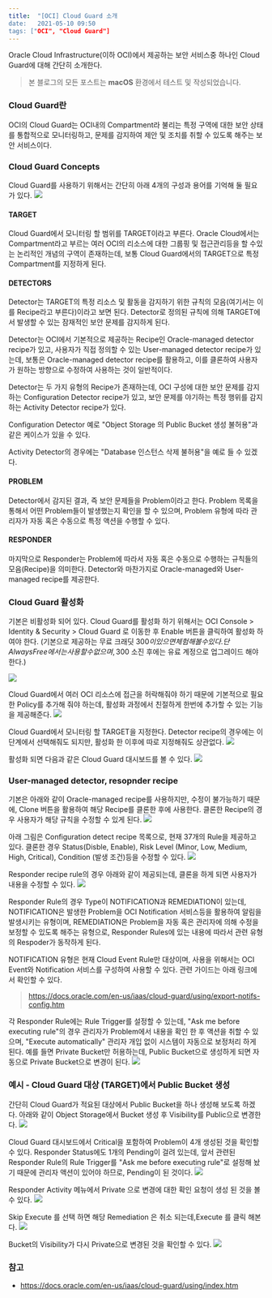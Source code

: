 ```yaml
---
title:  "[OCI] Cloud Guard 소개
date:   2021-05-10 09:50
tags: ["OCI", "Cloud Guard"]
---
```


Oracle Cloud Infrastructure(이하 OCI)에서 제공하는 보안 서비스중 하나인 Cloud Guard에 대해 간단히 소개한다.

> 본 블로그의 모든 포스트는 **macOS** 환경에서 테스트 및 작성되었습니다.  

### Cloud Guard란
OCI의 Cloud Guard는 OCI내의 Compartment라 불리는 특정 구역에 대한 보안 상태를 통합적으로 모니터링하고, 문제를 감지하여 제안 및 조치를 취할 수 있도록 해주는 보안 서비스이다.

### Cloud Guard Concepts
Cloud Guard를 사용하기 위해서는 간단히 아래 4개의 구성과 용어를 기억해 둘 필요가 있다.
![](../assets/images/oci-cloudguard-1.png)

#### TARGET
Cloud Guard에서 모니터링 할 범위를 TARGET이라고 부른다. Oracle Cloud에서는 Compartment라고 부르는 여러 OCI의 리소스에 대한 그룹핑 및 접근관리등을 할 수있는 논리적인 개념의 구역이 존재하는데, 보통 Cloud Guard에서의 TARGET으로 특정 Compartment를 지정하게 된다.

#### DETECTORS
Detector는 TARGET의 특정 리소스 및 활동을 감지하기 위한 규칙의 모음(여기서는 이를 Recipe라고 부른다)이라고 보면 된다. Detector로 정의된 규칙에 의해 TARGET에서 발생할 수 있는 잠재적인 보안 문제를 감지하게 된다.

Detector는 OCI에서 기본적으로 제공하는 Recipe인 Oracle-managed detector recipe가 있고, 사용자가 직접 정의할 수 있는 User-managed detector recipe가 있는데, 보통은 Oracle-managed detector recipe를 활용하고, 이를 클론하여 사용자가 원하는 방향으로 수정하여 사용하는 것이 일반적이다.

Detector는 두 가지 유형의 Recipe가 존재하는데, OCI 구성에 대한 보안 문제를 감지하는 Configuration Detector recipe가 있고, 보안 문제를 야기하는 특정 행위를 감지하는 Activity Detector recipe가 있다.

Configuration Detector 예로 "Object Storage 의 Public Bucket 생성 불허용"과 같은 케이스가 있을 수 있다.

Activity Detector의 경우에는 "Database 인스턴스 삭제 불허용"을 예로 들 수 있겠다.

#### PROBLEM
Detector에서 감지된 결과, 즉 보안 문제들을 Problem이라고 한다. Problem 목록을 통해서 어떤 Problem들이 발생했는지 확인을 할 수 있으며, Problem 유형에 따라 관리자가 자동 혹은 수동으로 특정 액션을 수행할 수 있다.

#### RESPONDER
마지막으로 Responder는 Problem에 따라서 자동 혹은 수동으로 수행하는 규칙들의 모음(Recipe)을 의미한다. Detector와 마찬가지로 Oracle-managed와 User-managed recipe를 제공한다.

### Cloud Guard 활성화
기본은 비활성화 되어 있다. Cloud Guard를 활성화 하기 위해서는 OCI Console > Identity & Security > Cloud Guard 로 이동한 후 Enable 버튼을 클릭하여 활성화 하여야 한다. (기본으로 제공하는 무료 크래딧 300$이 있으면 체험해볼 수 있다. 단 Always Free에서는 사용할 수 없으며, 300$ 소진 후에는 유료 계정으로 업그레이드 해야 한다.)

![](../assets/images/oci-cloudguard-2.png)

Cloud Guard에서 여러 OCI 리소스에 접근을 허락해줘야 하기 때문에 기본적으로 필요한 Policy를 추가해 줘야 하는데, 활성화 과정에서 친절하게 한번에 추가할 수 있는 기능을 제공해준다.
![](../assets/images/oci-cloudguard-3.png)

Cloud Guard에서 모니터링 할 TARGET을 지정한다. Detector recipe의 경우에는 이 단계에서 선택해줘도 되지만, 활성화 한 이후에 따로 지정해줘도 상관없다.
![](../assets/images/oci-cloudguard-4.png)

활성화 되면 다음과 같은 Cloud Guard 대시보드를 볼 수 있다.
![](../assets/images/oci-cloudguard-5.png)

### User-managed detector, resopnder recipe
기본은 아래와 같이 Oracle-managed recipe를 사용하지만, 수정이 불가능하기 때문에, Clone 버튼을 활용하여 해당 Recipe를 클론한 후에 사용한다. 클론한 Recipe의 경우 사용자가 해당 규칙을 수정할 수 있게 된다.
![](../assets/images/oci-cloudguard-6.png)

아래 그림은 Configuration detect recipe 목록으로, 현재 37개의 Rule을 제공하고 있다. 클론한 경우 Status(Disble, Enable), Risk Level (Minor, Low, Medium, High, Critical), Condition (발생 조건)등을 수정할 수 있다.
![](../assets/images/oci-cloudguard-7.png)

Responder recipe rule의 경우 아래와 같이 제공되는데, 클론을 하게 되면 사용자가 내용을 수정할 수 있다.
![](../assets/images/oci-cloudguard-8.png)

Responder Rule의 경우 Type이 NOTIFICATION과 REMEDIATION이 있는데, NOTIFICATION은 발생한 Problem을 OCI Notification 서비스등을 활용하여 알림을 발생시키는 유형이며, REMEDIATION은 Problem을 자동 혹은 관리자에 의해 수정을 보정할 수 있도록 해주는 유형으로, Responder Rules에 있는 내용에 따라서 관련 유형의 Respoder가 동작하게 된다.

NOTIFICATION 유형은 현재 Cloud Event Rule만 대상이며, 사용을 위해서는 OCI Event와 Notification 서비스를 구성하여 사용할 수 있다. 관련 가이드는 아래 링크에서 확인할 수 있다.

> https://docs.oracle.com/en-us/iaas/cloud-guard/using/export-notifs-config.htm

각 Responder Rule에는 Rule Trigger를 설정할 수 있는데, "Ask me before executing rule"의 경우 관리자가 Problem에서 내용을 확인 한 후 액션을 취할 수 있으며, "Execute automatically" 관리자 개입 없이 시스템이 자동으로 보정처리 하게 된다. 예를 들면 Private Bucket만 허용하는데, Public Bucket으로 생성하게 되면 자동으로 Private Bucket으로 변경이 된다.
![](../assets/images/oci-cloudguard-9.png)

### 예시 - Cloud Guard 대상 (TARGET)에서 Public Bucket 생성
간단히 Cloud Guard가 적요된 대상에서 Public Bucket을 하나 생성해 보도록 하겠다. 아래와 같이 Object Storage에서 Bucket 생성 후 Visibility를 Public으로 변경한다.
![](../assets/images/oci-cloudguard-10.png)

Cloud Guard 대시보드에서 Critical을 포함하여 Problem이 4개 생성된 것을 확인할 수 있다. Responder Status에도 1개의 Pending이 걸려 있는데, 앞서 관련된 Responder Rule의 Rule Trigger를 "Ask me before executing rule"로 설정해 놨기 때문에 관리자 액션이 있어야 하므로, Pending이 된 것이다.
![](../assets/images/oci-cloudguard-11.png)

Responder Activity 메뉴에서 Private 으로 변경에 대한 확인 요청이 생성 된 것을 볼 수 있다.
![](../assets/images/oci-cloudguard-12.png)

Skip Execute 를 선택 하면 해당 Remediation 은 취소 되는데,Execute 를 클릭 해본다.
![](../assets/images/oci-cloudguard-13.png)

Bucket의 Visibility가 다시 Private으로 변경된 것을 확인할 수 있다.
![](../assets/images/oci-cloudguard-14.png)

### 참고
* https://docs.oracle.com/en-us/iaas/cloud-guard/using/index.htm